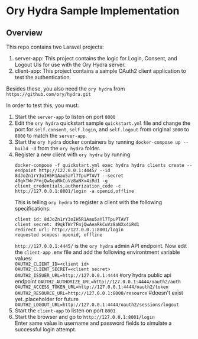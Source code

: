 Ory Hydra Sample Implementation
===============================

Overview
--------

This repo contains two Laravel projects:  

1. server-app: This project contains the logic for Login, Consent, and Logout UIs for use with the Ory Hydra server.
2. client-app: This project contains a sample OAuth2 client application to test the authentication.

Besides these, you also need the `ory hydra` from `https://github.com/ory/hydra.git`

In order to test this, you must:
1. Start the `server-app` to listen on port `8000`
2. Edit the `ory hydra` quickstart sample `quickstart.yml` file and change the port for `self.consent`, `self.login`, and `self.logout` from original `3000` to `8000` to match the `server-app`.
3. Start the `ory hydra` docker containers by running `docker-compose up --build -d` from the `ory hydra` folder.
4. Register a new client with `ory hydra` by running  
   ```
   docker-compose -f quickstart.yml exec hydra hydra clients create --endpoint http://127.0.0.1:4445/ --id 8dJoZn1rY3oIH5R1Aau5aYl7TpuPTAVT --secret 49qkTWr7FmjQwAeaRkCuVz8aNXx4iRd1 -g client_credentials,authorization_code -c http://127.0.0.1:8001/login -a openid,offline
   ```
   This is telling `ory hydra` to register a client with the following specifications:
   ```
   client id: 8dJoZn1rY3oIH5R1Aau5aYl7TpuPTAVT
   client secret: 49qkTWr7FmjQwAeaRkCuVz8aNXx4iRd1
   redirect url: http://127.0.0.1:8001/login
   requested scopes: openid, offline
   ```
   `http://127.0.0.1:4445/` is the `ory hydra` admin API endpoint.
   Now edit the `client-app` .env file and add the following environtment variable values:  
   `OAUTH2_CLIENT_ID=<client id>`  
   `OAUTH2_CLIENT_SECRET=<client secret>`  
   `OAUTH2_ISSUER_URL=http://127.0.0.1:4444` #ory hydra public api endpoint
   `OAUTH2_AUTHORIZE_URL=http://127.0.0.1:4444/oauth2/auth`  
   `OAUTH2_ACCESS_TOKEN_URL=http://127.0.0.1:4444/oauth2/token`  
   `OAUTH2_RESOURCE_URL=http://127.0.0.1:8000/resource` #doesn't exist yet. placeholder for future  
   `OAUTH2_LOGOUT_URL=http://127.0.0.1:4444/oauth2/sessions/logout`  
5. Start the `client-app` to listen on port `8001`
6. Start the browser and go to `http://127.0.0.1:8001/login`  
   Enter same value in username and password fields to simulate a successful login attempt. 

